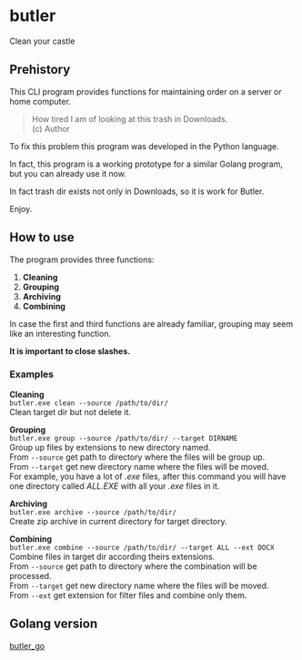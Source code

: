 # butler
Clean your castle


## Prehistory
This CLI program provides functions for maintaining order on a server or home computer.

> How tired I am of looking at this trash in Downloads.  
> (c) Author

To fix this problem this program was developed in the Python language.

In fact, this program is a working prototype for a similar Golang program, but you can already use it now.

In fact trash dir exists not only in Downloads, so it is work for Butler.

Enjoy.


## How to use
The program provides three functions:  
1. **Cleaning**  
2. **Grouping**  
3. **Archiving**
4. **Combining**

In case the first and third functions are already familiar, grouping may seem like an interesting function.

**It is important to close slashes.**

### Examples 
**Cleaning**  
`butler.exe clean --source /path/to/dir/`  
Clean target dir but not delete it.

**Grouping**  
`butler.exe group --source /path/to/dir/ --target DIRNAME`  
Group up files by extensions to new directory named.  
From `--source` get path to directory where the files will be group up.  
From `--target` get new directory name where the files will be moved.   
For example, you have a lot of *.exe* files, after this command you will have one directory called *ALL.EXE* with all your *.exe* files in it.

**Archiving**  
`butler.exe archive --source /path/to/dir/`  
Create zip archive in current directory for target directory.

**Combining**  
`butler.exe combine --source /path/to/dir/ --target ALL --ext DOCX`  
Combine files in target dir according theirs extensions.  
From `--source` get path to directory where the combination will be processed.  
From `--target` get new directory name where the files will be moved.    
From `--ext` get extension for filter files and combine only them.  


## Golang version
[butler_go](https://github.com/CoolCoderCarl/butler_go)
